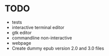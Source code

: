 # TODO

+ tests
+ interactive terminal editor
+ gtk editor
+ commandline non-interactive 
+ webpage
+ Create dummy epub version 2.0 and 3.0 files 
